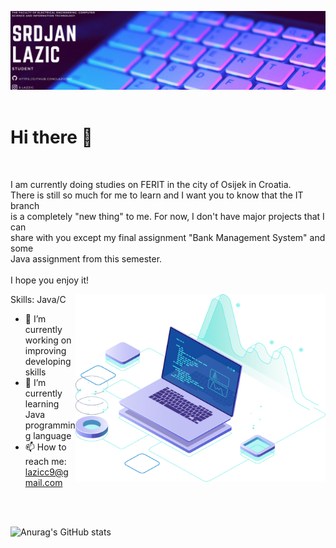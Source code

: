 ![](https://github.com/Lazic997/Lazic997/blob/main/Lazic997.png)
<br>
<br>
# Hi there 👋
<br>


I am currently doing studies on FERIT in the city of Osijek in Croatia.<br>
There is still so much for me to learn and I want you to know that the IT branch<br> is
a completely "new thing" to me. For now, I don't have major projects that I can <br>share with
you except my final assignment "Bank Management System" and some <br>Java assignment from this semester.<br><br>
I hope you enjoy it!

<img src="https://github.com/Lazic997/Lazic997/blob/main/pc.png" align="right" width="400" height="300"> 


Skills: Java/C

- 🔭 I’m currently working on improving developing skills 
- 🌱 I’m currently learning Java programming language 
- 📫 How to reach me: lazicc9@gmail.com 
    
<br>
<br>

![Anurag's GitHub stats](https://github-readme-stats.vercel.app/api?username=Lazic997&show_icons=true&theme=gruvbox)
  

